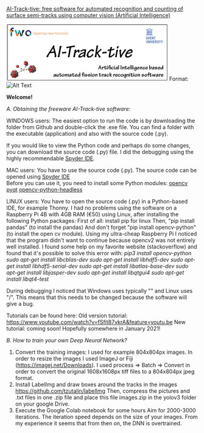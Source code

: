 [AI-Track-tive: free software for automated recognition and counting of surface semi-tracks using computer vision (Artificial Intelligence)](https://gchron.copernicus.org/preprints/gchron-2020-32/)

![GitHub Logo](/logo-01.png)
Format: ![Alt Text](url)

**Welcome!**

*A. Obtaining the freeware AI-Track-tive software:* 

WINDOWS users:
The easiest option to run the code is by downloading the folder from Github and double-click the .exe file. 
You can find a folder with the executable (application) and also with the source code (.py). 

If you would like to view the Python code and perhaps do some changes, you can download the source code (.py) file. I did the debugging using the highly recommendable [Spyder IDE](https://docs.spyder-ide.org/current/index.html). 

MAC users:
You have to use the source code (.py). The source code can be opened using [Spyder IDE](https://www.spyder-ide.org/)  
Before you can use it, you need to install some Python modules:
[opencv](https://docs.opencv.org/master/d0/db2/tutorial_macos_install.html)
[pyqt](https://pythonbasics.org/install-pyqt/)
[opencv-python-headless](https://pypi.org/project/opencv-python-headless/)
  
LINUX users:
You have to open the source code (.py) in a Python-based IDE, for example Thonny. 
I had no problems using the software on a Raspberry Pi 4B with 4GB RAM (€50) using Linux, after installing the following Python packages:
First of all: install pip for linux 
Then, "pip install pandas" (to install the pandas)
And don't forget "pip install opencv-python" (to install the open cv module). 
Using my ultra-cheap Raspberry Pi I noticed that the program didn't want to continue because opencv2 was not entirely well installed. I found some help on my favorite website (stackoverflow) and found that it's possible to solve this error with: 
*pip3 install opencv-python*
*sudo apt-get install libcblas-dev*
*sudo apt-get install libhdf5-dev*
*sudo apt-get install libhdf5-serial-dev*
*sudo apt-get install libatlas-base-dev*
*sudo apt-get install libjasper-dev*
*sudo apt-get install libqtgui4*
*sudo apt-get install libqt4-test*

During debugging I noticed that Windows uses typically "\" and Linux uses "/". This means that this needs to be changed because the software will give a bug.  

Tutorials can be found here: 
Old version tutorial: https://www.youtube.com/watch?v=fSfit87vkrA&feature=youtu.be
New tutorial: coming soon! Hopefully somewhere in January 2021!

*B. How to train your own Deep Neural Network?*
1. Convert the training images: I used for example 804x804px images. In order to resize the images I used ImageJ or Fiji (https://imagej.net/Downloads). I used process => Batch => Convert in order to convert the original 1608x1608px tiff files to a 804x804px jpeg format. 
2. Install LabelImg and draw boxes around the tracks in the images 
https://github.com/tzutalin/labelImg
Then, compress the pictures and .txt files in one .zip file and place this file images.zip in the yolov3 folder on your google Drive. 
3. Execute the Google Colab notebook for some hours 
Aim for 2000-3000 iterations. The iteration speed depends on the size of your images. 
From my experience it seems that from then on, the DNN is overtrained. 
